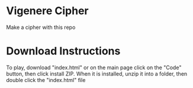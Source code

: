 # Vigenere Cipher
Make a cipher with this repo

 # Download Instructions
 To play, download "index.html" or on the main page click on the "Code" button, then click install ZIP. When it is installed, unzip it into a folder, then double click the "index.html" file
